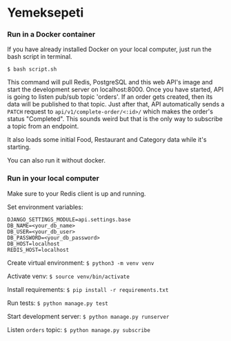 # Yemeksepeti

### Run in a Docker container

If you have already installed Docker on your local computer, just run the bash script in terminal.

`$ bash script.sh`

This command will pull Redis, PostgreSQL and this web API's image and start the development server on localhost:8000.
Once you have started, API is going to listen pub/sub topic 'orders'. If an order gets created, then its data will be 
published to that topic. Just after that, API automatically sends a `PATCH` request to `api/v1/complete-order/<:id>/` 
which makes the order's status "Completed". This sounds weird but that is the only way to subscribe a topic from an 
endpoint.

It also loads some initial Food, Restaurant and Category data while it's starting.

You can also run it without docker.

### Run in your local computer

Make sure to your Redis client is up and running.

Set environment variables:
```
DJANGO_SETTINGS_MODULE=api.settings.base
DB_NAME=<your_db_name>
DB_USER=<your_db_user>
DB_PASSWORD=<your_db_password>
DB_HOST=localhost
REDIS_HOST=localhost
```

Create virtual environment:
`$ python3 -m venv venv`

Activate venv:
`$ source venv/bin/activate`

Install requirements:
`$ pip install -r requirements.txt`

Run tests:
`$ python manage.py test`

Start development server:
`$ python manage.py runserver`

Listen `orders` topic:
`$ python manage.py subscribe`

